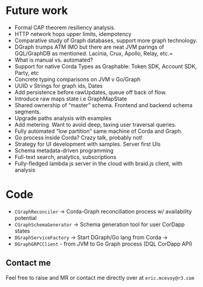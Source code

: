 # Future work
 - Formal CAP theorem resiliency analysis.
 - HTTP network hops upper limits, idempotency
 - Comparative study of Graph databases, support more graph technology.
 - DGraph trumps ATM IMO but there are neat JVM parings of GQL/GraphDB as mentioned.
     Lacinia, Crux, Apollo, Relay, etc.=
 - What is manual vs. automated?
 - Support for native Corda Types as Graphable: Token SDK, Account SDK, Party,  etc
 - Concrete typing comparisons on JVM v Go/Graph 
 - UUID v Strings for graph ids, Dates 
 - Add persistence before rawUpdates, queue off back of flow.
 - Introduce raw maps state i.e GraphMapState
 - Shared ownership of “master” schema. Frontend and backend schema segments.
 - Upgrade paths analysis with examples
 - Add metering. Want to avoid deep, taxing user traversal queries.
 - Fully automated “low partition” same machine of Corda and Graph.
 - Go process inside Corda? Crazy talk, probably not!
 - Strategy for UI development with samples. Server first UIs
 - Schema metadata-driven programming
 - Full-text search, analytics, subscriptions
 - Fully-fledged lambda js server in the cloud with braid.js client, with analysis
 
# Code
 
 -  `CGraphReconciler` -> Corda-Graph reconciliation process w/ availability potential
 -  `CGraphSchemaGenerator` -> Schema generation tool for user CorDapp states
 -  `DGraphServiceFactory` -> Start DGraph/Go lang from Corda →
 -  `DGraphGRPCClient` - from JVM to Go Graph process (DQL CorDapp API)

## Contact me

Feel free to raise and MR or contact me directly over at `eric.mcevoy@r3.com`

